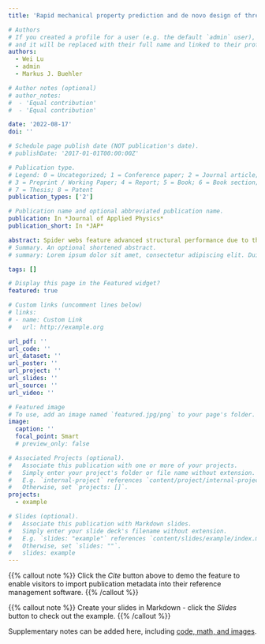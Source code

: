 ```yaml
---
title: 'Rapid mechanical property prediction and de novo design of three-dimensional spider webs through graph and GraphPerceiver neural networks'

# Authors
# If you created a profile for a user (e.g. the default `admin` user), write the username (folder name) here
# and it will be replaced with their full name and linked to their profile.
authors:
  - Wei Lu
  - admin
  - Markus J. Buehler

# Author notes (optional)
# author_notes:
#  - 'Equal contribution'
#  - 'Equal contribution'

date: '2022-08-17'
doi: ''

# Schedule page publish date (NOT publication's date).
# publishDate: '2017-01-01T00:00:00Z'

# Publication type.
# Legend: 0 = Uncategorized; 1 = Conference paper; 2 = Journal article;
# 3 = Preprint / Working Paper; 4 = Report; 5 = Book; 6 = Book section;
# 7 = Thesis; 8 = Patent
publication_types: ['2']

# Publication name and optional abbreviated publication name.
publication: In *Journal of Applied Physics*
publication_short: In *JAP*

abstract: Spider webs feature advanced structural performance due to the evolutionary success of over more than 3 × 109 years, including lightweight design and exceptional mechanical properties. Spider webs are appealing for bio-inspired design since web designs serve multiple functions including mechanical protection and prey catching. However, high computational cost and limited quantified web properties render extensive spider web studies challenging in part due to the high structural complexity and randomness of fiber arrangements in 3D webs. Here, we report a computational method to relate spider web graph microstructures to effective mechanical properties, focusing on strength and toughness, and upscaling from the microscopic to the mesoscale level. The new computational framework uses deep neural networks, trained on graph-structured Cyrtophora citricola spider web mechanical data, in order to capture complex cross-scale structural relationships. Three different models are developed and compared. First, two Graph Neural Network (GNN) models, a Graph Convolutional Network, and a Principal Neighborhood Aggregation method. Second, a GraphPerceiver transformer model that is fed similar input data as provided to the GNN approach but within a natural language modeling context using self-attention mechanisms. The GraphPerceiver model can achieve similar performance as the GNN model, offering added flexibility for building deep learning models of diverse hierarchical biological materials. As an application of the model, we propose a computational optimization tool for synthetic web design that is used to generate synthetic, de novo spider web architectures. Finally, multi-objective optimization enables us to discover web structures that meet specific mechanical properties as design objectives.
# Summary. An optional shortened abstract.
# summary: Lorem ipsum dolor sit amet, consectetur adipiscing elit. Duis posuere tellus ac convallis placerat. Proin tincidunt magna sed ex sollicitudin condimentum.

tags: []

# Display this page in the Featured widget?
featured: true

# Custom links (uncomment lines below)
# links:
# - name: Custom Link
#   url: http://example.org

url_pdf: ''
url_code: ''
url_dataset: ''
url_poster: ''
url_project: ''
url_slides: ''
url_source: ''
url_video: ''

# Featured image
# To use, add an image named `featured.jpg/png` to your page's folder.
image:
  caption: ''
  focal_point: Smart
  # preview_only: false

# Associated Projects (optional).
#   Associate this publication with one or more of your projects.
#   Simply enter your project's folder or file name without extension.
#   E.g. `internal-project` references `content/project/internal-project/index.md`.
#   Otherwise, set `projects: []`.
projects:
  - example

# Slides (optional).
#   Associate this publication with Markdown slides.
#   Simply enter your slide deck's filename without extension.
#   E.g. `slides: "example"` references `content/slides/example/index.md`.
#   Otherwise, set `slides: ""`.
#   slides: example
---
```


{{% callout note %}}
Click the _Cite_ button above to demo the feature to enable visitors to import publication metadata into their reference management software.
{{% /callout %}}

{{% callout note %}}
Create your slides in Markdown - click the _Slides_ button to check out the example.
{{% /callout %}}

Supplementary notes can be added here, including [code, math, and images](https://wowchemy.com/docs/writing-markdown-latex/).

